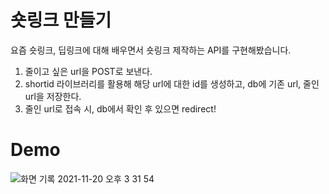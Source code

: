 # 숏링크 만들기

요즘 숏링크, 딥링크에 대해 배우면서 숏링크 제작하는 API를 구현해봤습니다.

1. 줄이고 싶은 url을 POST로 보낸다.
2. shortid 라이브러리를 활용해 해당 url에 대한 id를 생성하고, db에 기존 url, 줄인 url을 저장한다.
3. 줄인 url로 접속 시, db에서 확인 후 있으면 redirect!


# Demo 
![화면 기록 2021-11-20 오후 3 31 54](https://user-images.githubusercontent.com/60956392/142717074-61ac696e-305e-4ff2-8808-62d6a30f393e.gif)
